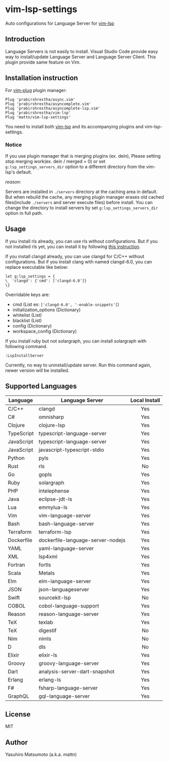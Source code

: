 # vim-lsp-settings

Auto configurations for Language Server for [vim-lsp](https://github.com/prabirshrestha/vim-lsp)

## Introduction

Language Servers is not easily to install. Visual Studio Code provide easy way to install/update Language Server and Language Server Client. This plugin provide same feature on Vim.

## Installation instruction

For [vim-plug](https://github.com/junegunn/vim-plug) plugin manager:

```viml
Plug 'prabirshrestha/async.vim'
Plug 'prabirshrestha/asyncomplete.vim'
Plug 'prabirshrestha/asyncomplete-lsp.vim'
Plug 'prabirshrestha/vim-lsp'
Plug 'mattn/vim-lsp-settings'
```

You need to install both [vim-lsp](https://github.com/prabirshrestha/vim-lsp) and its accompanying plugins and vim-lsp-settings.

### Notice

If you use plugin manager that is merging  plugins (ex. dein), Please setting stop merging work(ex. dein / merged = 0) or set `g:lsp_settings_servers_dir` option to a different directory from the vim-lsp's default.

_reason_:

Servers are installed in `./servers` directory at the caching area in default.
But when rebuild the cache, any merging plugin manager erases old cached files(include `./servers` and server execute files) before install.
You can change the directory to install servers by set `g:lsp_settings_servers_dir` option in full path.

## Usage

If you install rls already, you can use rls without configurations. But if you not installed rls yet, you can install it by following [this instruction](https://github.com/rust-lang/rls#setup).

If you install clangd already, you can use clangd for C/C++ without configurations. But if you install clang with named clangd-6.0, you can replace executable like below:

```vim
let g:lsp_settings = {
\  'clangd': {'cmd': ['clangd-6.0']}
\}
```

Overridable keys are:

* cmd (List ex: `['clangd-6.0', '-enable-snippets']`)
* initialization_options (Dictionary)
* whitelist (List)
* blacklist (List)
* config (Dictionary)
* workspace_config (Dictionary)

If you install ruby but not solargraph, you can install solargraph with following command.

```
:LspInstallServer
```

Currently, no way to uninstall/update server. Run this command again, newer version will be installed.

## Supported Languages

| Language   | Language Server                                        | Local Install |
|------------|--------------------------------------------------------|:-------------:|
| C/C++      | clangd                                                 | Yes           |
| C#         | omnisharp                                              | Yes           |
| Clojure    | clojure-lsp                                            | Yes           |
| TypeScript | typescript-language-server                             | Yes           |
| JavaScript | typescript-language-server                             | Yes           |
| JavaScript | javascript-typescript-stdio                            | Yes           |
| Python     | pyls                                                   | Yes           |
| Rust       | rls                                                    | No            |
| Go         | gopls                                                  | Yes           |
| Ruby       | solargraph                                             | Yes           |
| PHP        | intelephense                                           | Yes           |
| Java       | eclipse-jdt-ls                                         | Yes           |
| Lua        | emmylua-ls                                             | Yes           |
| Vim        | vim-language-server                                    | Yes           |
| Bash       | bash-language-server                                   | Yes           |
| Terraform  | terraform-lsp                                          | Yes           |
| Dockerfile | dockerfile-language-server-nodejs                      | Yes           |
| YAML       | yaml-language-server                                   | Yes           |
| XML        | lsp4xml                                                | Yes           |
| Fortran    | fortls                                                 | Yes           |
| Scala      | Metals                                                 | Yes           |
| Elm        | elm-language-server                                    | Yes           |
| JSON       | json-languageserver                                    | Yes           |
| Swift      | sourcekit-lsp                                          | No            |
| COBOL      | cobol-language-support                                 | Yes           |
| Reason     | reason-language-server                                 | Yes           |
| TeX        | texlab                                                 | Yes           |
| TeX        | digestif                                               | No            |
| Nim        | nimls                                                  | No            |
| D          | dls                                                    | No            |
| Elixir     | elixir-ls                                              | Yes           |
| Groovy     | groovy-language-server                                 | Yes           |
| Dart       | analysis-server-dart-snapshot                          | Yes           |
| Erlang     | erlang-ls                                              | Yes           |
| F#         | fsharp-language-server                                 | Yes           |
| GraphQL    | gql-language-server                                    | Yes           |

## License

MIT

## Author

Yasuhiro Matsumoto (a.k.a. mattn)
